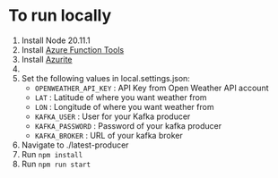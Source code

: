 # To run locally

1. Install Node 20.11.1
2. Install [Azure Function Tools](https://learn.microsoft.com/en-us/azure/azure-functions/functions-run-local?tabs=windows%2Cisolated-process%2Cnode-v4%2Cpython-v2%2Chttp-trigger%2Ccontainer-apps&pivots=programming-language-typescript)
3. Install [Azurite](https://learn.microsoft.com/en-us/azure/storage/common/storage-use-azurite?tabs=visual-studio%2Cblob-storage#install-azurite)
4. 
5. Set the following values in local.settings.json:
    - `OPENWEATHER_API_KEY` : API Key from Open Weather API account
    - `LAT` : Latitude of where you want weather from
    - `LON` : Longitude of where you want weather from
    - `KAFKA_USER` : User for your Kafka producer
    - `KAFKA_PASSWORD` : Password of your kafka producer
    - `KAFKA_BROKER` : URL of your kafka broker
6. Navigate to ./latest-producer
7. Run `npm install`
8. Run `npm run start`

